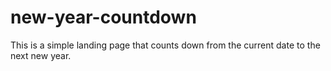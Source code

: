 # new-year-countdown
 This is a simple landing page that counts down from the current date to the next new year.
